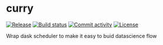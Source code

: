 # curry

[![Release](https://img.shields.io/github/v/release/lakodo/curry)](https://img.shields.io/github/v/release/lakodo/curry)
[![Build status](https://img.shields.io/github/actions/workflow/status/lakodo/curry/main.yml?branch=main)](https://github.com/lakodo/curry/actions/workflows/main.yml?query=branch%3Amain)
[![Commit activity](https://img.shields.io/github/commit-activity/m/lakodo/curry)](https://img.shields.io/github/commit-activity/m/lakodo/curry)
[![License](https://img.shields.io/github/license/lakodo/curry)](https://img.shields.io/github/license/lakodo/curry)

Wrap dask scheduler to make it easy to buid datascience flow
